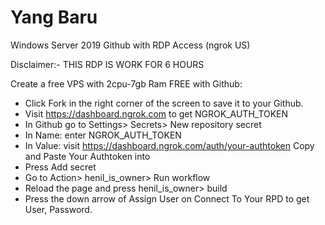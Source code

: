 # Yang Baru
Windows Server 2019 Github with RDP Access (ngrok US) 

Disclaimer:- THIS RDP IS WORK FOR 6 HOURS

Create a free VPS with 2cpu-7gb Ram FREE with Github:

+ Click Fork in the right corner of the screen to save it to your Github.
+ Visit https://dashboard.ngrok.com to get NGROK_AUTH_TOKEN
+ In Github go to Settings> Secrets> New repository secret
+ In Name: enter NGROK_AUTH_TOKEN
+ In Value: visit https://dashboard.ngrok.com/auth/your-authtoken Copy and Paste Your Authtoken into
+ Press Add secret
+ Go to Action> henil_is_owner> Run workflow
+ Reload the page and press henil_is_owner> build
+ Press the down arrow of Assign User on Connect To Your RPD to get User, Password.
